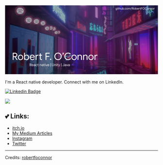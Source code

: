 ![Header image](https://raw.githubusercontent.com/robertfoconnor/robertfoconnor/master/header.jpg)
<!-- You can create your own header images using Canva, it has a lot of templates. If you do, use the following link https://www.canva.com/join/celeriac-tread-jellyfish -->
I'm a React native developer. Connect with me on LinkedIn.

[![Linkedin Badge](https://img.shields.io/badge/-RobertFOConnor-blue?style=flat-square&logo=Linkedin&logoColor=white&link=https://www.linkedin.com/in/robert-o-connor-72b3416b/)](https://www.linkedin.com/in/robert-o-connor-72b3416b/)

<img align="center" src="https://github-readme-stats.vercel.app/api/top-langs/?username=robertfoconnor&layout=compact&theme=synthwave" />

## 💕 Links:
- [itch.io](https://bobbertoc.itch.io/)
- [My Medium Articles](https://bobbertoc.medium.com/)
- [Instagram](https://www.instagram.com/bobbertoc/)
- [Twitter](twitter.com/yellowbytegames)

-----
Credits: [robertfoconnor](https://github.com/robertfoconnor)
